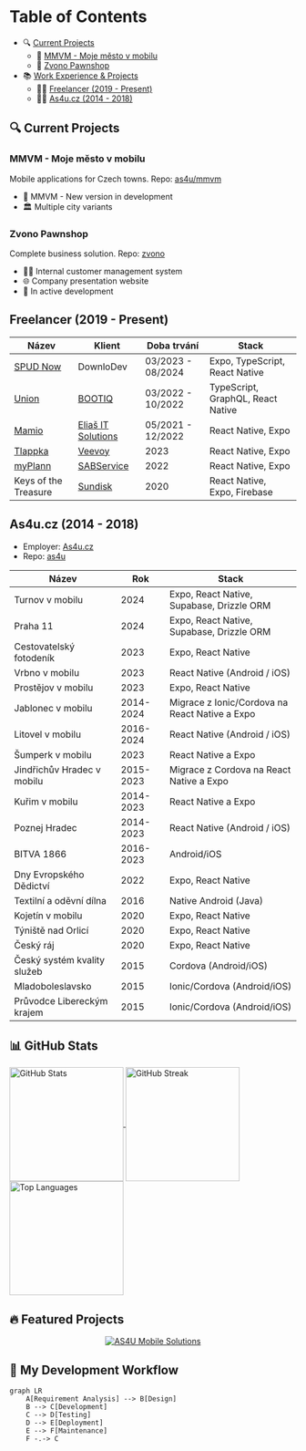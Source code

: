 # Table of Contents

- 🔍 [Current Projects](#-current-projects)
  - 📱 [MMVM - Moje město v mobilu](#-mmvm---moje-město-v-mobilu)
  - 📱 [Zvono Pawnshop](#-zvono-pawnshop)
- 📚 [Work Experience & Projects](#-work-experience--projects)
  - 👨‍💻 [Freelancer (2019 - Present)](#-freelancer-2019---present)
  - 👨‍💻 [As4u.cz (2014 - 2018)](#-as4ucz-2004---2018)

## 🔍 Current Projects

### MMVM - Moje město v mobilu

Mobile applications for Czech towns. Repo: [as4u/mmvm](https://github.com/miccy-dev/as4u/mmvm)

- 📱 MMVM - New version in development
- 🏛️ Multiple city variants

### Zvono Pawnshop

Complete business solution. Repo: [zvono](https://github.com/miccy-dev/zvono)

- 👨‍💼 Internal customer management system
- 🌐 Company presentation website
- 🚧 In active development

## Freelancer (2019 - Present)

| Název                                                      | Klient                                             | Doba trvání       | Stack                             |
| ---------------------------------------------------------- | -------------------------------------------------- | ----------------- | --------------------------------- |
| [SPUD Now](https://spudnow.co.uk/)                         | DownloDev                                          | 03/2023 - 08/2024 | Expo, TypeScript, React Native    |
| [Union](https://www.union.sk/union-zp-aplikacia-na-mobile) | [BOOTIQ](https://www.bootiq.io)                    | 03/2022 - 10/2022 | TypeScript, GraphQL, React Native |
| [Mamio](https://www.mamio-app.com)                         | [Eliaš IT Solutions](https://elias-itsolutions.sk) | 05/2021 - 12/2022 | React Native, Expo                |
| [Tlappka](https://www.tlappka.cz/)                         | [Veevoy](https://veevoy.com)                       | 2023              | React Native, Expo                |
| [myPlann](https://www.sabservis.cz/myplann)                | [SABService](https://www.sabservis.cz)             | 2022              | React Native, Expo                |
| Keys of the Treasure                                       | [Sundisk](https://www.sundisk.cz/cs/)              | 2020              | React Native, Expo, Firebase      |

## As4u.cz (2014 - 2018)

- Employer: [As4u.cz](https://www.as4u.cz/)
- Repo: [as4u](https://github.com/miccy-dev/as4u)

| Název                       | Rok       | Stack                                          |
| --------------------------- | --------- | ---------------------------------------------- |
| Turnov v mobilu             | 2024      | Expo, React Native, Supabase, Drizzle ORM      |
| Praha 11                    | 2024      | Expo, React Native, Supabase, Drizzle ORM      |
| Cestovatelský fotodeník     | 2023      | Expo, React Native                             |
| Vrbno v mobilu              | 2023      | React Native (Android / iOS)                   |
| Prostějov v mobilu          | 2023      | Expo, React Native                             |
| Jablonec v mobilu           | 2014-2024 | Migrace z Ionic/Cordova na React Native a Expo |
| Litovel v mobilu            | 2016-2024 | React Native (Android / iOS)                   |
| Šumperk v mobilu            | 2023      | React Native a Expo                            |
| Jindřichův Hradec v mobilu  | 2015-2023 | Migrace z Cordova na React Native a Expo       |
| Kuřim v mobilu              | 2014-2023 | React Native a Expo                            |
| Poznej Hradec               | 2014-2023 | React Native (Android / iOS)                   |
| BITVA 1866                  | 2016-2023 | Android/iOS                                    |
| Dny Evropského Dědictví     | 2022      | Expo, React Native                             |
| Textilní a oděvní dílna     | 2016      | Native Android (Java)                          |
| Kojetín v mobilu            | 2020      | Expo, React Native                             |
| Týniště nad Orlicí          | 2020      | Expo, React Native                             |
| Český ráj                   | 2020      | Expo, React Native                             |
| Český systém kvality služeb | 2015      | Cordova (Android/iOS)                          |
| Mladoboleslavsko            | 2015      | Ionic/Cordova (Android/iOS)                    |
| Průvodce Libereckým krajem  | 2015      | Ionic/Cordova (Android/iOS)                    |

## 📊 GitHub Stats

<a href="https://github.com/miccy">
  <img height=200 align="center" src="https://github-readme-stats.vercel.app/api?username=miccy&show_icons=true&theme=radical" alt="GitHub Stats" />
</a>
<a href="https://github.com/anuraghazra/convoychat">
  <img height=200 align="center" src="https://github-readme-streak-stats.herokuapp.com/?user=miccy&theme=radical" alt="GitHub Streak"  />
</a>
<a href="https://github.com/anuraghazra/convoychat">
  <img height=200 align="center" src="https://github-readme-stats.vercel.app/api/top-langs/?username=miccy&layout=compact&theme=radical" alt="Top Languages"  />
</a>

## 🔥 Featured Projects

<div align="center">
  <a href="https://github.com/miccy-dev/as4u/mmvm">
    <img src="https://github-readme-stats.vercel.app/api/pin/?username=miccy&repo=expo-playground&theme=radical" alt="AS4U Mobile Solutions" />
  </a>
</div>

## 🔄 My Development Workflow

```mermaid
graph LR
    A[Requirement Analysis] --> B[Design]
    B --> C[Development]
    C --> D[Testing]
    D --> E[Deployment]
    E --> F[Maintenance]
    F -.-> C
```

